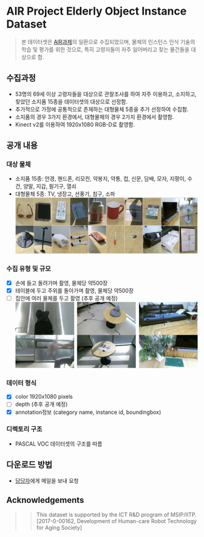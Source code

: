 # AIR Project Elderly Object Instance Dataset
> 본 데이터셋은 [AIR과제](https://ai4robot.github.io/)의 일환으로 수집되었으며, 물체의 인스턴스 인식 기술의 학습 및 평가를 위한 것으로, 특히 고령자들이 자주 잃어버리고 찾는 물건들을 대상으로 함.

## 수집과정
* 53명의 69세 이상 고령자들을 대상으로 관찰조사를 하여 자주 이용하고, 소지하고, 찾았던 소지품 15종을 데이터셋의 대상으로 선정함.
* 추가적으로 가정에 공통적으로 존재하는 대형물체 5종을 추가 선정하여 수집함.
* 소지품의 경우 3가지 환경에서, 대형물체의 경우 2가지 환경에서 촬영함.
* Kinect v2를 이용하여 1920x1080 RGB-D로 촬영함.

## 공개 내용
### 대상 물체
* 소지품 15종: 안경, 핸드폰, 리모컨, 약봉지, 약통, 컵, 신문, 담배, 모자, 지팡이, 수건, 양말, 지갑, 필기구, 열쇠
* 대형물체 5종: TV, 냉장고, 선풍기, 침구, 소파
![Example of instances](image/objects.png) 

### 수집 유형 및 규모
* [x] 손에 들고 돌려가며 촬영, 물체당 약500장
* [x] 테이블에 두고 주위를 돌아가며 촬영, 물체당 약500장
* [ ] 집안에 여러 물체를 두고 촬영 (추후 공개 예정)
![Example of cases](image/cases.png) 

### 데이터 형식
* [x] color 1920x1080 pixels
* [ ] depth (추후 공개 예정)
* [x] annotation정보 (category name, instance id, boundingbox)

### 디렉토리 구조
* PASCAL VOC 데이터셋의 구조를 따름

## 다운로드 방법
* [담당자](yochin@etri.re.kr)에게 메일을 보내 요청

## Acknowledgements
>> This dataset is supported by the ICT R&D program of MSIP/IITP. [2017-0-00162, Development of Human-care Robot Technology for Aging Society]
